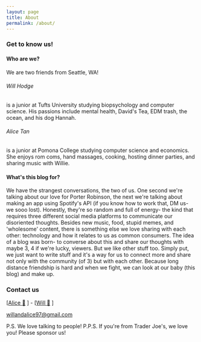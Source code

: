 ```yaml
---
layout: page
title: About
permalink: /about/
---
```



### Get to know us!

#### Who are we?

We are two friends from Seattle, WA! 

###### Will Hodge 
is a junior at Tufts University studying biopsychology and computer science. His passions include mental health, David's Tea, EDM trash, the ocean, and his dog Hannah. 

###### Alice Tan
is a junior at Pomona College studying computer science and economics. She enjoys rom coms, hand massages, cooking, hosting dinner parties, and sharing music with Willie.  

#### What's this blog for? 

We have the strangest conversations, the two of us. One second we're talking about our love for Porter Robinson, the next we're talking about making an app using Spotify's API (if you know how to work that, DM us- we sooo lost). Honestly, they're so random and full of energy- the kind that requires three different social media platforms to communicate our disoriented thoughts. Besides new music, food, stupid memes, and 'wholesome' content, there is something else we love sharing with each other: technology and how it relates to us as common consumers. The idea of a blog was born- to converse about this and share our thoughts with maybe 3, 4 if we're lucky, viewers. But we like other stuff too. Simply put, we just want to write stuff and it's a way for us to connect more and share not only with the community (of 3) but with each other. Because long distance friendship is hard and when we fight, we can look at our baby (this blog) and make up. 

### Contact us

[[Alice :octopus:](https://aliceetan.github.io/) ] - [[Will :blowfish:](https://will-hodge.github.io/) ]

[willandalice97@gmail.com](mailto:willandalice97@gmail.com)

P.S. We love talking to people! 
P.P.S. If you're from Trader Joe's, we love you! Please sponsor us!

